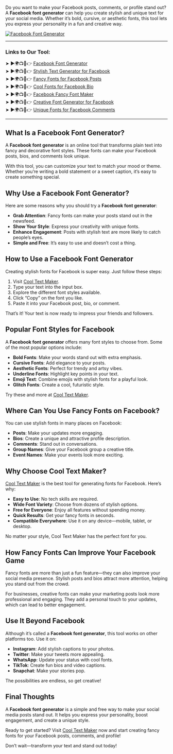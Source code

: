 Do you want to make your Facebook posts, comments, or profile stand out? A **Facebook font generator** can help you create stylish and unique text for your social media. Whether it’s bold, cursive, or aesthetic fonts, this tool lets you express your personality in a fun and creative way.  

[![Facebook Font Generator](https://blogger.googleusercontent.com/img/b/R29vZ2xl/AVvXsEgFPDhRwta1WDZ755-sUTnLu2NXl5oi_aDatNsM1PwcCQZHsvYzKxdH0X3K_Zozaka1osvZ2v5NC1CCtTSJKODzOralgGXBIoPjIkh3NSFAWU7zulucsteS144Q-ZbEb4FQRdMr2SrGz6VOy3HEl2yyS6m5xjjowb-TmBQpZYbS_PPaK7x7ucNzb2GZvCFr/w640-h476-rw/Cool%20Text%20Maker.webp)](https://www.cooltextmaker.com/)

---

### Links to Our Tool:  
➤ ►🌍📺📱👉 [Facebook Font Generator](https://www.cooltextmaker.com/)  
➤ ►🌍📺📱👉 [Stylish Text Generator for Facebook](https://www.cooltextmaker.com/)  
➤ ►🌍📺📱👉 [Fancy Fonts for Facebook Posts](https://www.cooltextmaker.com/)  
➤ ►🌍📺📱👉 [Cool Fonts for Facebook Bio](https://www.cooltextmaker.com/)  
➤ ►🌍📺📱👉 [Facebook Fancy Font Maker](https://www.cooltextmaker.com/)  
➤ ►🌍📺📱👉 [Creative Font Generator for Facebook](https://www.cooltextmaker.com/)  
➤ ►🌍📺📱👉 [Unique Fonts for Facebook Comments](https://www.cooltextmaker.com/)  

---

## What Is a Facebook Font Generator?  
A **Facebook font generator** is an online tool that transforms plain text into fancy and decorative font styles. These fonts can make your Facebook posts, bios, and comments look unique.  

With this tool, you can customize your text to match your mood or theme. Whether you’re writing a bold statement or a sweet caption, it’s easy to create something special.  

## Why Use a Facebook Font Generator?  
Here are some reasons why you should try a **Facebook font generator**:  
- **Grab Attention**: Fancy fonts can make your posts stand out in the newsfeed.  
- **Show Your Style**: Express your creativity with unique fonts.  
- **Enhance Engagement**: Posts with stylish text are more likely to catch people’s eyes.  
- **Simple and Free**: It’s easy to use and doesn’t cost a thing.  

## How to Use a Facebook Font Generator  
Creating stylish fonts for Facebook is super easy. Just follow these steps:  
1. Visit [Cool Text Maker](https://www.cooltextmaker.com/).  
2. Type your text into the input box.  
3. Explore the different font styles available.  
4. Click “Copy” on the font you like.  
5. Paste it into your Facebook post, bio, or comment.  

That’s it! Your text is now ready to impress your friends and followers.  

## Popular Font Styles for Facebook  
A **Facebook font generator** offers many font styles to choose from. Some of the most popular options include:  
- **Bold Fonts**: Make your words stand out with extra emphasis.  
- **Cursive Fonts**: Add elegance to your posts.  
- **Aesthetic Fonts**: Perfect for trendy and artsy vibes.  
- **Underline Fonts**: Highlight key points in your text.  
- **Emoji Text**: Combine emojis with stylish fonts for a playful look.  
- **Glitch Fonts**: Create a cool, futuristic style.  

Try these and more at [Cool Text Maker](https://www.cooltextmaker.com/).  

## Where Can You Use Fancy Fonts on Facebook?  
You can use stylish fonts in many places on Facebook:  
- **Posts**: Make your updates more engaging.  
- **Bios**: Create a unique and attractive profile description.  
- **Comments**: Stand out in conversations.  
- **Group Names**: Give your Facebook group a creative title.  
- **Event Names**: Make your events look more exciting.  

## Why Choose Cool Text Maker?  
[Cool Text Maker](https://www.cooltextmaker.com/) is the best tool for generating fonts for Facebook. Here’s why:  
- **Easy to Use**: No tech skills are required.  
- **Wide Font Variety**: Choose from dozens of stylish options.  
- **Free for Everyone**: Enjoy all features without spending money.  
- **Quick Results**: Get your fancy fonts in seconds.  
- **Compatible Everywhere**: Use it on any device—mobile, tablet, or desktop.  

No matter your style, Cool Text Maker has the perfect font for you.  

## How Fancy Fonts Can Improve Your Facebook Game  
Fancy fonts are more than just a fun feature—they can also improve your social media presence. Stylish posts and bios attract more attention, helping you stand out from the crowd.  

For businesses, creative fonts can make your marketing posts look more professional and engaging. They add a personal touch to your updates, which can lead to better engagement.  

## Use It Beyond Facebook  
Although it’s called a **Facebook font generator**, this tool works on other platforms too. Use it on:  
- **Instagram**: Add stylish captions to your photos.  
- **Twitter**: Make your tweets more appealing.  
- **WhatsApp**: Update your status with cool fonts.  
- **TikTok**: Create fun bios and video captions.  
- **Snapchat**: Make your stories pop.  

The possibilities are endless, so get creative!  

## Final Thoughts  
A **Facebook font generator** is a simple and free way to make your social media posts stand out. It helps you express your personality, boost engagement, and create a unique style.  

Ready to get started? Visit [Cool Text Maker](https://www.cooltextmaker.com/) now and start creating fancy fonts for your Facebook posts, comments, and profile!  

Don’t wait—transform your text and stand out today!   
